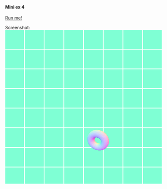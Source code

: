 #### Mini ex 4

[Run me!](https://rawgit.com/a9neh/Anines-mini_ex/gh-pages/miniex4/index.html)

Screenshot:
![ScreenShot](https://raw.githubusercontent.com/a9neh/Anines-mini_ex/gh-pages/miniex4/Udklip.PNG)
